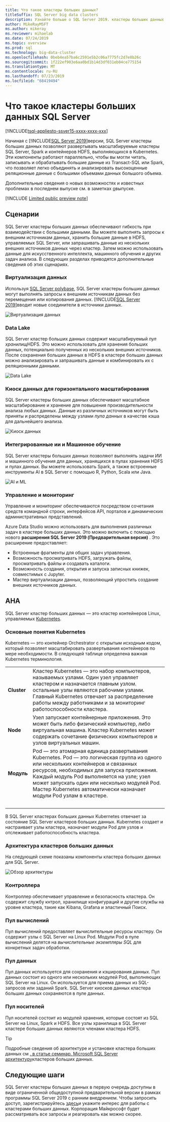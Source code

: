 ```yaml
---
title: Что такое кластеры больших данных?
titleSuffix: SQL Server big data clusters
description: Узнайте больше о SQL Server 2019. кластеры больших данных (Предварительная версия), которые выполняются в Kubernetes и предоставляют варианты горизонтального масштабирования для реляционных и табличных данных HDFS.
author: MikeRayMSFT
ms.author: mikeray
ms.reviewer: mihaelab
ms.date: 07/24/2019
ms.topic: overview
ms.prod: sql
ms.technology: big-data-cluster
ms.openlocfilehash: 0beb4ea57ba6c2591e5b2c06a7775fc2d7e8b26c
ms.sourcegitcommit: 1f222ef903e6aa0bd1b14d3df031eb04ce775154
ms.translationtype: MT
ms.contentlocale: ru-RU
ms.lasthandoff: 07/23/2019
ms.locfileid: "68419494"
---
```

# <a name="what-are-sql-server-big-data-clusters"></a>Что такое кластеры больших данных SQL Server

[!INCLUDE[tsql-appliesto-ssver15-xxxx-xxxx-xxx](../includes/tsql-appliesto-ssver15-xxxx-xxxx-xxx.md)]

Начиная с [!INCLUDE[SQL Server 2019](../includes/sssqlv15-md.md)]версии, SQL Server кластеры больших данных позволяют развертывать масштабируемые кластеры SQL Server, Spark и контейнеров HDFS, выполняющихся в Kubernetes. Эти компоненты работают параллельно, чтобы вы могли читать, записывать и обрабатывать большие данные из Transact-SQL или Spark, что позволяет легко объединять и анализировать высокоценные реляционные данные с большими объемами данных большого объема.

Дополнительные сведения о новых возможностях и известных проблемах в последнем выпуске см. в заметках [о](release-notes-big-data-cluster.md)выпуске.

[!INCLUDE [Limited public preview note](../includes/big-data-cluster-preview-note.md)]

## <a name="scenarios"></a>Сценарии

SQL Server кластеры больших данных обеспечивают гибкость при взаимодействии с большими данными. Вы можете выполнять запросы к внешним источникам данных, хранить большие данные в HDFS, управляемых SQL Server, или запрашивать данные из нескольких внешних источников данных через кластер. Затем можно использовать данные для искусственного интеллекта, машинного обучения и других задач анализа. В следующих разделах приводятся дополнительные сведения об этих сценариях.

### <a name="data-virtualization"></a>Виртуализация данных

Используя [SQL Server polybase](../relational-databases/polybase/polybase-guide.md), SQL Server кластеры больших данных могут выполнять запросы к внешним источникам данных без перемещения или копирования данных. [!INCLUDE[SQL Server 2019](../includes/sssqlv15-md.md)]вводит новые соединители в источники данных.

![Виртуализация данных](media/big-data-cluster-overview/data-virtualization.png)

### <a name="data-lake"></a>Data Lake

SQL Server кластер больших данных содержит масштабируемый *пул хранилищ*HDFS. Это можно использовать для хранения больших данных, потенциально полученных из нескольких внешних источников. После сохранения больших данных в HDFS в кластере больших данных можно анализировать и запрашивать данные и комбинировать их с реляционными данными.

![Data Lake](media/big-data-cluster-overview/data-lake.png)

### <a name="scale-out-data-mart"></a>Киоск данных для горизонтального масштабирования

SQL Server кластеры больших данных обеспечивают масштабное масштабирование и хранение для повышения производительности анализа любых данных. Данные из различных источников могут быть приняты и распределены между узлами *пула данных* в качестве кэша для дальнейшего анализа.

![Киоск данных](media/big-data-cluster-overview/data-mart.png)

### <a name="integrated-ai-and-machine-learning"></a>Интегрированные ии и Машинное обучение

SQL Server кластеры больших данных позволяют выполнять задачи ИИ и машинного обучения для данных, хранящихся в пулах хранения HDFS и пулах данных. Вы можете использовать Spark, а также встроенные инструменты AI в SQL Server с помощью R, Python, Scala или Java.

![AI и ML](media/big-data-cluster-overview/ai-ml-spark.png)

### <a name="management-and-monitoring"></a>Управление и мониторинг

Управление и мониторинг обеспечиваются посредством сочетания средств командной строки, интерфейсов API, порталов и динамических административных представлений.

Azure Data Studio можно использовать для выполнения различных задач в кластере больших данных. Это можно включить с помощью нового **расширения SQL Server 2019 (Предварительная версия)** . Это расширение предоставляет:

- Встроенные фрагменты для общих задач управления.
- Возможность просматривать HDFS, загружать файлы, просматривать файлы и создавать каталоги.
- Возможность создания, открытия и запуска записных книжек, совместимых с Jupyter.
- Мастер виртуализации данных, позволяющий упростить создание внешних источников данных.

## <a id="architecture"></a>AHA

SQL Server кластер больших данных — это кластер контейнеров Linux, управляемых [Kubernetes](https://kubernetes.io/docs/concepts/).

### <a name="kubernetes-concepts"></a>Основные понятия Kubernetes

Kubernetes — это контейнер Orchestrator с открытым исходным кодом, который позволяет масштабировать развертывания контейнеров по мере необходимости. В следующей таблице определена важная Kubernetes терминология.

|||
|:--|:--|
| **Cluster** | Кластер Kubernetes — это набор компьютеров, называемых узлами. Один узел управляет кластером и назначается главным узлом. остальные узлы являются рабочими узлами. Главный Kubernetes отвечает за распределение работы между работниками и за мониторинг работоспособности кластера. |
| **Node** | Узел запускает контейнерные приложения. Это может быть либо физический компьютер, либо виртуальная машина. Кластер Kubernetes может содержать сочетание физических компьютеров и узлов виртуальных машин. |
| **Модуль** | Pod — это атомарная единица развертывания Kubernetes. Pod — это логическая группа из одного или нескольких контейнеров и связанных ресурсов, необходимых для запуска приложения. Каждый модуль Pod выполняется на узле; узел может запускать один или несколько модулей Pod. Мастер Kubernetes автоматически назначает модули Pod узлам в кластере. |
| &nbsp; ||

В SQL Server кластерах больших данных Kubernetes отвечает за состояние SQL Server кластеров больших данных. Kubernetes создает и настраивает узлы кластера, назначает модули Pod для узлов и отслеживает работоспособность кластера.

### <a name="big-data-clusters-architecture"></a>Архитектура кластеров больших данных

На следующей схеме показаны компоненты кластера больших данных для SQL Server.

![Обзор архитектуры](media/big-data-cluster-overview/architecture-diagram-overview.png)

### <a id="controlplane"></a>Контроллера

Контроллер обеспечивает управление и безопасность кластера. Он содержит службу кнтрол, хранилище конфигураций и другие службы на уровне кластера, такие как Kibana, Grafana и эластичный Поиск.

### <a id="computeplane"></a>Пул вычислений

Пул вычислений предоставляет вычислительные ресурсы кластеру. Он содержит узлы с SQL Server на Linux Pod. Модули Pod в пуле вычислений делятся на *вычислительные экземпляры SQL* для конкретных задач обработки. 

### <a id="dataplane"></a>Пул данных

Пул данных используется для сохранения и кэширования данных. Пул данных состоит из одного или нескольких модулей Pod, выполняющих SQL Server на Linux. Он используется для приема данных из SQL-запросов или заданий Spark. SQL Server киосков данных кластера больших данных сохраняются в пуле данных. 

### <a name="storage-pool"></a>Пул носителей

Пул носителей состоит из модулей хранения, которые состоят из SQL Server на Linux, Spark и HDFS. Все узлы хранилища в SQL Server кластере больших данных являются членами кластера HDFS.

> [!TIP]
> Подробные сведения об архитектуре и установке кластера больших данных см [. в статье семинар. Microsoft SQL Server архитектуру](https://github.com/Microsoft/sqlworkshops/tree/master/sqlserver2019bigdataclusters)кластеров больших данных.

## <a name="next-steps"></a>Следующие шаги

SQL Server кластеры больших данных в первую очередь доступны в виде ограниченной общедоступной предварительной версии в рамках программы SQL Server 2019 с ранним внедрением. Чтобы запросить доступ, зарегистрируйтесь [здесь](https://aka.ms/eapsignup)и укажите интерес для работы с кластерами больших данных. Корпорация Майкрософт будет рассматривать все запросы и реагировать как можно скорее.
